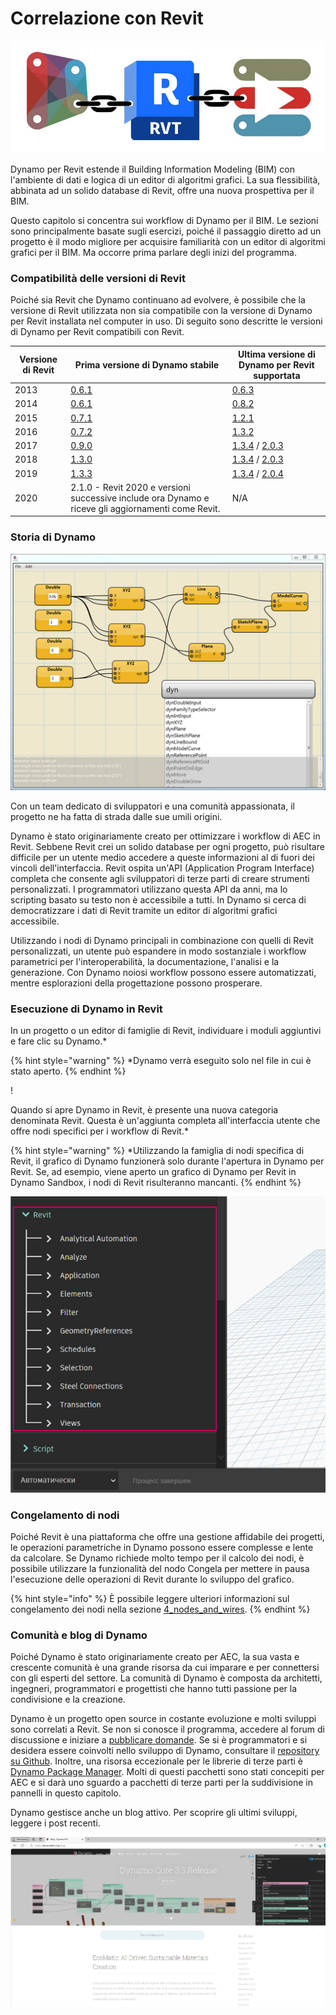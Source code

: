 # Correlazione con Revit

![](images/1/revitconnectionlink.jpg)

Dynamo per Revit estende il Building Information Modeling (BIM) con l'ambiente di dati e logica di un editor di algoritmi grafici. La sua flessibilità, abbinata ad un solido database di Revit, offre una nuova prospettiva per il BIM.

Questo capitolo si concentra sui workflow di Dynamo per il BIM. Le sezioni sono principalmente basate sugli esercizi, poiché il passaggio diretto ad un progetto è il modo migliore per acquisire familiarità con un editor di algoritmi grafici per il BIM. Ma occorre prima parlare degli inizi del programma.

### Compatibilità delle versioni di Revit

Poiché sia Revit che Dynamo continuano ad evolvere, è possibile che la versione di Revit utilizzata non sia compatibile con la versione di Dynamo per Revit installata nel computer in uso. Di seguito sono descritte le versioni di Dynamo per Revit compatibili con Revit.

| Versione di Revit | Prima versione di Dynamo stabile                                                       | Ultima versione di Dynamo per Revit supportata                                                                                                                                |
| ------------- | --------------------------------------------------------------------------------- | ---------------------------------------------------------------------------------------------------------------------------------------------------------------------- |
| 2013          | [0.6.1](https://downloads.dynamobuilds.com/DynamoInstall0.6.1.exe) | [0.6.3](https://downloads.dynamobuilds.com/DynamoInstall0.6.3.exe)                                                                                      |
| 2014          | [0.6.1](https://downloads.dynamobuilds.com/DynamoInstall0.6.1.exe) | [0.8.2](https://downloads.dynamobuilds.com/DynamoInstall0.8.2.exe)                                                                                      |
| 2015          | [0.7.1](https://downloads.dynamobuilds.com/DynamoInstall0.7.1.exe) | [1.2.1](https://downloads.dynamobuilds.com/DynamoInstall1.2.1.exe)                                                                                      |
| 2016          | [0.7.2](https://downloads.dynamobuilds.com/DynamoInstall0.7.2.exe) | [1.3.2](https://downloads.dynamobuilds.com/DynamoInstall1.3.2.exe)                                                                                      |
| 2017          | [0.9.0](https://downloads.dynamobuilds.com/DynamoInstall0.9.0.exe) | [1.3.4](https://downloads.dynamobuilds.com/DynamoInstall1.3.4.exe) / [2.0.3](https://downloads.dynamobuilds.com/DynamoInstall2.0.3.exe) |
| 2018          | [1.3.0](https://downloads.dynamobuilds.com/DynamoInstall1.3.0.exe) | [1.3.4](https://downloads.dynamobuilds.com/DynamoInstall1.3.4.exe) / [2.0.3](https://downloads.dynamobuilds.com/DynamoInstall2.0.3.exe) |
| 2019          | [1.3.3](https://downloads.dynamobuilds.com/DynamoInstall1.3.3.exe) | [1.3.4](https://downloads.dynamobuilds.com/DynamoInstall1.3.4.exe) / [2.0.4](https://downloads.dynamobuilds.com/DynamoInstall2.0.4.exe) |
| 2020         | 2.1.0 - Revit 2020 e versioni successive include ora Dynamo e riceve gli aggiornamenti come Revit.      | N/A                                                                                                                                                                    |

### Storia di Dynamo

![Cronologia](images/1/earlyScreenshot.jpg)

Con un team dedicato di sviluppatori e una comunità appassionata, il progetto ne ha fatta di strada dalle sue umili origini.

Dynamo è stato originariamente creato per ottimizzare i workflow di AEC in Revit. Sebbene Revit crei un solido database per ogni progetto, può risultare difficile per un utente medio accedere a queste informazioni al di fuori dei vincoli dell'interfaccia. Revit ospita un'API (Application Program Interface) completa che consente agli sviluppatori di terze parti di creare strumenti personalizzati. I programmatori utilizzano questa API da anni, ma lo scripting basato su testo non è accessibile a tutti. In Dynamo si cerca di democratizzare i dati di Revit tramite un editor di algoritmi grafici accessibile.

Utilizzando i nodi di Dynamo principali in combinazione con quelli di Revit personalizzati, un utente può espandere in modo sostanziale i workflow parametrici per l'interoperabilità, la documentazione, l'analisi e la generazione. Con Dynamo noiosi workflow possono essere automatizzati, mentre esplorazioni della progettazione possono prosperare.

### Esecuzione di Dynamo in Revit

In un progetto o un editor di famiglie di Revit, individuare i moduli aggiuntivi e fare clic su Dynamo.*

{% hint style="warning" %} *Dynamo verrà eseguito solo nel file in cui è stato aperto. {% endhint %}

\![](<images/1/launchdynamofromrevit (1).jpg>)

Quando si apre Dynamo in Revit, è presente una nuova categoria denominata Revit. Questa è un'aggiunta completa all'interfaccia utente che offre nodi specifici per i workflow di Revit.*

{% hint style="warning" %} *Utilizzando la famiglia di nodi specifica di Revit, il grafico di Dynamo funzionerà solo durante l'apertura in Dynamo per Revit. Se, ad esempio, viene aperto un grafico di Dynamo per Revit in Dynamo Sandbox, i nodi di Revit risulteranno mancanti. {% endhint %}

![](images/1/revitconnection-runningdynamoinrevit02.jpg)

### Congelamento di nodi

Poiché Revit è una piattaforma che offre una gestione affidabile dei progetti, le operazioni parametriche in Dynamo possono essere complesse e lente da calcolare. Se Dynamo richiede molto tempo per il calcolo dei nodi, è possibile utilizzare la funzionalità del nodo Congela per mettere in pausa l'esecuzione delle operazioni di Revit durante lo sviluppo del grafico.

{% hint style="info" %} È possibile leggere ulteriori informazioni sul congelamento dei nodi nella sezione [4_nodes_and_wires](../4\_nodes\_and\_wires/ "mention"). {% endhint %}

### Comunità e blog di Dynamo

Poiché Dynamo è stato originariamente creato per AEC, la sua vasta e crescente comunità è una grande risorsa da cui imparare e per connettersi con gli esperti del settore. La comunità di Dynamo è composta da architetti, ingegneri, programmatori e progettisti che hanno tutti passione per la condivisione e la creazione.

Dynamo è un progetto open source in costante evoluzione e molti sviluppi sono correlati a Revit. Se non si conosce il programma, accedere al forum di discussione e iniziare a [pubblicare domande](http://dynamobim.org/forums/forum/dyn/). Se si è programmatori e si desidera essere coinvolti nello sviluppo di Dynamo, consultare il [repository su Github](https://github.com/DynamoDS/Dynamo). Inoltre, una risorsa eccezionale per le librerie di terze parti è [Dynamo Package Manager](http://dynamopackages.com). Molti di questi pacchetti sono stati concepiti per AEC e si darà uno sguardo a pacchetti di terze parti per la suddivisione in pannelli in questo capitolo.

Dynamo gestisce anche un blog attivo. Per scoprire gli ultimi sviluppi, leggere i post recenti.

![Blog](images/1/blog.png)
